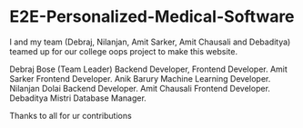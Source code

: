 # E2E-Personalized-Medical-Software

I and my team (Debraj, Nilanjan, Amit Sarker, Amit Chausali and Debaditya) teamed up for our college oops project to make this website. 

Debraj Bose (Team Leader)	Backend Developer, Frontend Developer.
Amit Sarker	Frontend Developer.
Anik Barury	Machine Learning Developer.
Nilanjan Dolai	Backend Developer.
Amit Chausali	Frontend Developer.	
Debaditya Mistri	Database Manager.	

Thanks to all for ur contributions 
